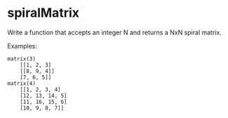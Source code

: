 # spiralMatrix

Write a function that accepts an integer N and returns a NxN spiral matrix.

Examples:

    matrix(3)
        [[1, 2, 3]
        [[8, 9, 4]]
        [7, 6, 5]]
    matrix(4)
        [[1, 2, 3, 4]
        [12, 13, 14, 5]
        [11, 16, 15, 6]
        [10, 9, 8, 7]]